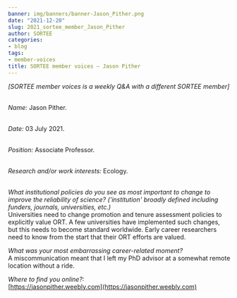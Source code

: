 ```yaml
---
banner: img/banners/banner-Jason_Pither.png
date: "2021-12-20"
slug: 2021_sortee_member_Jason_Pither
author: SORTEE
categories:
- blog
tags:
- member-voices
title: SORTEE member voices – Jason Pither 
---
```



*[SORTEE member voices is a weekly Q&A with a different SORTEE member]*   
&nbsp;
&nbsp;

   _Name:_ Jason Pither.   
&nbsp;

   _Date:_ 03 July 2021.   
&nbsp;

   _Position:_ Associate Professor.   
&nbsp;

   _Research and/or work interests:_ Ecology.   
&nbsp;

_What institutional policies do you see as most important to change to improve the reliability of science? ('institution' broadly defined including funders, journals, universities, etc.)_   
Universities need to change promotion and tenure assessment policies to explicitly value ORT.  A few universities have implemented such changes, but this needs to become standard worldwide. Early career researchers need to know from the start that their ORT efforts are valued. 
&nbsp;
&nbsp;

_What was your most embarrassing career-related moment?_   
A miscommunication meant that I left my PhD advisor at a somewhat remote location without a ride. 
&nbsp;
&nbsp;

_Where to find you online?:_   
[https://jasonpither.weebly.com](https://jasonpither.weebly.com)   
&nbsp;
&nbsp;